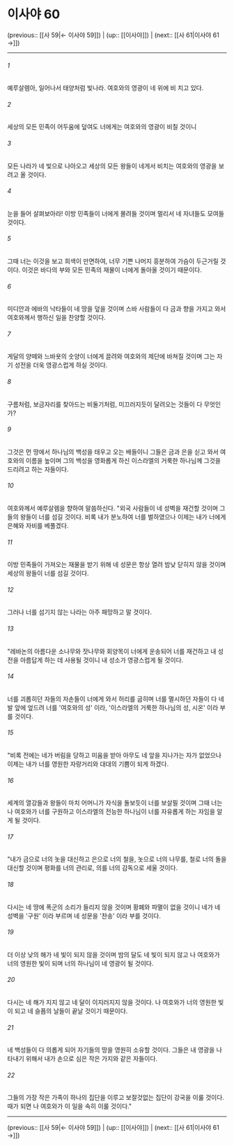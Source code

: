 # 이사야 60

(previous:: [[사 59|← 이사야 59]]) | (up:: [[이사야]]) | (next:: [[사 61|이사야 61 →]])

***




###### 1 

예루살렘아, 일어나서 태양처럼 빛나라. 여호와의 영광이 네 위에 비 치고 있다. 



###### 2 

세상의 모든 민족이 어두움에 덮여도 너에게는 여호와의 영광이 비칠 것이니 



###### 3 

모든 나라가 네 빛으로 나아오고 세상의 모든 왕들이 네게서 비치는 여호와의 영광을 보려고 올 것이다. 



###### 4 

눈을 들어 살펴보아라! 이방 민족들이 너에게 몰려들 것이며 멀리서 네 자녀들도 모여들 것이다. 



###### 5 

그때 너는 이것을 보고 희색이 만면하여, 너무 기쁜 나머지 흥분하여 가슴이 두근거릴 것이다. 이것은 바다의 부와 모든 민족의 재물이 너에게 돌아올 것이기 때문이다. 



###### 6 

미디안과 에바의 낙타들이 네 땅을 덮을 것이며 스바 사람들이 다 금과 향을 가지고 와서 여호와께서 행하신 일을 찬양할 것이다. 



###### 7 

게달의 양떼와 느바욧의 숫양이 너에게 끌려와 여호와의 제단에 바쳐질 것이며 그는 자기 성전을 더욱 영광스럽게 하실 것이다. 



###### 8 

구름처럼, 보금자리를 찾아드는 비둘기처럼, 미끄러지듯이 달려오는 것들이 다 무엇인가? 



###### 9 

그것은 먼 땅에서 하나님의 백성을 태우고 오는 배들이니 그들은 금과 은을 싣고 와서 여호와의 이름을 높이며 그의 백성을 영화롭게 하신 이스라엘의 거룩한 하나님께 그것을 드리려고 하는 자들이다. 



###### 10 

여호와께서 예루살렘을 향하여 말씀하신다. "외국 사람들이 네 성벽을 재건할 것이며 그들의 왕들이 너를 섬길 것이다. 비록 내가 분노하여 너를 벌하였으나 이제는 내가 너에게 은혜와 자비를 베풀겠다. 



###### 11 

이방 민족들이 가져오는 재물을 받기 위해 네 성문은 항상 열려 밤낮 닫히지 않을 것이며 세상의 왕들이 너를 섬길 것이다. 



###### 12 

그러나 너를 섬기지 않는 나라는 아주 패망하고 말 것이다. 



###### 13 

"레바논의 아름다운 소나무와 잣나무와 회양목이 너에게 운송되어 너를 재건하고 내 성전을 아름답게 하는 데 사용될 것이니 내 성소가 영광스럽게 될 것이다. 



###### 14 

너를 괴롭히던 자들의 자손들이 너에게 와서 허리를 굽히며 너를 멸시하던 자들이 다 네 발 앞에 엎드려 너를 '여호와의 성' 이라, '이스라엘의 거룩한 하나님의 성, 시온' 이라 부를 것이다. 



###### 15 

"비록 전에는 네가 버림을 당하고 미움을 받아 아무도 네 앞을 지나가는 자가 없었으나 이제는 내가 너를 영원한 자랑거리와 대대의 기쁨이 되게 하겠다. 



###### 16 

세계의 열강들과 왕들이 마치 어머니가 자식을 돌보듯이 너를 보살필 것이며 그때 너는 나 여호와가 너를 구원하고 이스라엘의 전능한 하나님이 너를 자유롭게 하는 자임을 알게 될 것이다. 



###### 17 

"내가 금으로 너의 놋을 대신하고 은으로 너의 철을, 놋으로 너의 나무를, 철로 너의 돌을 대신할 것이며 평화를 너의 관리로, 의를 너의 감독으로 세울 것이다. 



###### 18 

다시는 네 땅에 폭군의 소리가 들리지 않을 것이며 황폐와 파멸이 없을 것이니 네가 네 성벽을 '구원' 이라 부르며 네 성문을 '찬송' 이라 부를 것이다. 



###### 19 

더 이상 낮의 해가 네 빛이 되지 않을 것이며 밤의 달도 네 빛이 되지 않고 나 여호와가 너의 영원한 빛이 되며 너의 하나님이 네 영광이 될 것이다. 



###### 20 

다시는 네 해가 지지 않고 네 달이 이지러지지 않을 것이다. 나 여호와가 너의 영원한 빛이 되고 네 슬픔의 날들이 끝날 것이기 때문이다. 



###### 21 

네 백성들이 다 의롭게 되어 자기들의 땅을 영원히 소유할 것이다. 그들은 내 영광을 나타내기 위해서 내가 손으로 심은 작은 가지와 같은 자들이다. 



###### 22 

그들의 가장 작은 가족이 하나의 집단을 이루고 보잘것없는 집단이 강국을 이룰 것이다. 때가 되면 나 여호와가 이 일을 속히 이룰 것이다."

***

(previous:: [[사 59|← 이사야 59]]) | (up:: [[이사야]]) | (next:: [[사 61|이사야 61 →]])

